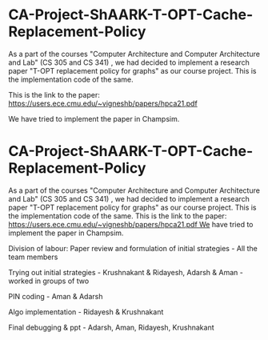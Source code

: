 # CA-Project-ShAARK-T-OPT-Cache-Replacement-Policy

As a part of the courses "Computer Architecture and Computer Architecture and Lab" (CS 305 and CS 341) , we had decided to implement a research paper "T-OPT replacement policy for graphs" as our course project. This is the implementation code of the same.

This is the link to the paper: https://users.ece.cmu.edu/~vigneshb/papers/hpca21.pdf

We have tried to implement the paper in Champsim.

# CA-Project-ShAARK-T-OPT-Cache-Replacement-Policy 

As a part of the courses "Computer Architecture and Computer Architecture and Lab" (CS 305 and CS 341) , we had decided to implement a research paper "T-OPT replacement policy for graphs" as our course project. This is the implementation code of the same. This is the link to the paper: https://users.ece.cmu.edu/~vigneshb/papers/hpca21.pdf We have tried to implement the paper in Champsim. 


Division of labour: Paper review and formulation of initial strategies - All the team members

Trying out initial strategies - Krushnakant & Ridayesh, Adarsh & Aman - worked in groups of two

PIN coding - Aman & Adarsh

Algo implementation - Ridayesh & Krushnakant

Final debugging & ppt - Adarsh, Aman, Ridayesh, Krushnakant


